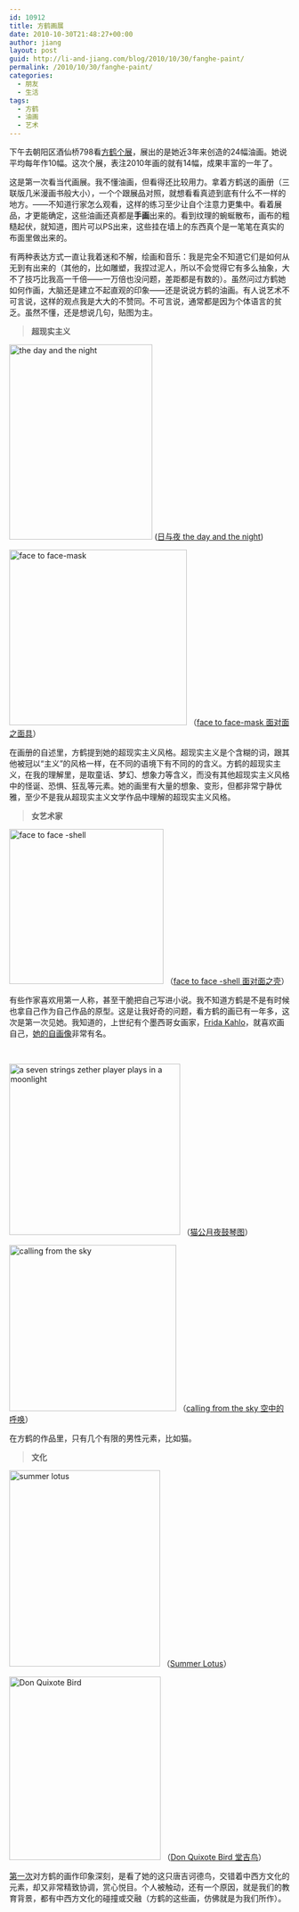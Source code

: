 ```yaml
---
id: 10912
title: 方鹤画展
date: 2010-10-30T21:48:27+00:00
author: jiang
layout: post
guid: http://li-and-jiang.com/blog/2010/10/30/fanghe-paint/
permalink: /2010/10/30/fanghe-paint/
categories:
  - 朋友
  - 生活
tags:
  - 方鹤
  - 油画
  - 艺术
---
```

下午去朝阳区酒仙桥798看[方鹤个展](http://li-and-jiang.com/blog/2010/10/13/fanghe/)，展出的是她近3年来创造的24幅油画。她说平均每年作10幅。这次个展，表注2010年画的就有14幅，成果丰富的一年了。

这是第一次看当代画展。我不懂油画，但看得还比较用力。拿着方鹤送的画册（三联版几米漫画书般大小），一个个跟展品对照，就想看看真迹到底有什么不一样的地方。——不知道行家怎么观看，这样的练习至少让自个注意力更集中。看着展品，才更能确定，这些油画还真都是**手画**出来的。看到纹理的蜿蜒散布，画布的粗糙起伏，就知道，图片可以PS出来，这些挂在墙上的东西真个是一笔笔在真实的布面里做出来的。

有两种表达方式一直让我着迷和不解，绘画和音乐：我是完全不知道它们是如何从无到有出来的（其他的，比如雕塑，我捏过泥人，所以不会觉得它有多么抽象，大不了技巧比我高一千倍——一万倍也没问题，差距都是有数的）。虽然问过方鹤她如何作画，大脑还是建立不起直观的印象——还是说说方鹤的油画。有人说艺术不可言说，这样的观点我是大大的不赞同。不可言说，通常都是因为个体语言的贫乏。虽然不懂，还是想说几句，贴图为主。

> **超现实主义**

[<img style="border-right-width: 0px; display: inline; border-top-width: 0px; border-bottom-width: 0px; border-left-width: 0px" title="the day and the night" border="0" alt="the day and the night" src="http://li-and-jiang.com/blog/wp-content/uploads/2010/10/thedayandthenight-thumb.jpg" width="257" height="350" />](http://li-and-jiang.com/blog/wp-content/uploads/2010/10/thedayandthenight.jpg) ([日与夜 the day and the night](http://www.douban.com/photos/photo/335118893/))

[<img style="border-bottom: 0px; border-left: 0px; display: inline; border-top: 0px; border-right: 0px" title="face to face-mask" border="0" alt="face to face-mask" src="http://li-and-jiang.com/blog/wp-content/uploads/2010/10/facetofacemask-thumb.jpg" width="319" height="315" />](http://li-and-jiang.com/blog/wp-content/uploads/2010/10/facetofacemask.jpg) （[face to face-mask 面对面之面具](http://www.douban.com/photos/photo/335118880/)）

在画册的自述里，方鹤提到她的超现实主义风格。超现实主义是个含糊的词，跟其他被冠以“主义”的风格一样，在不同的语境下有不同的的含义。方鹤的超现实主义，在我的理解里，是取童话、梦幻、想象力等含义，而没有其他超现实主义风格中的怪诞、恐惧、狂乱等元素。她的画里有大量的想象、变形，但都非常宁静优雅，至少不是我从超现实主义文学作品中理解的超现实主义风格。

> **女艺术家**

[<img style="border-bottom: 0px; border-left: 0px; display: inline; border-top: 0px; border-right: 0px" title="face to face -shell" border="0" alt="face to face -shell" src="http://li-and-jiang.com/blog/wp-content/uploads/2010/10/facetofaceshell-thumb.jpg" width="277" height="278" />](http://li-and-jiang.com/blog/wp-content/uploads/2010/10/facetofaceshell.jpg) （[face to face -shell 面对面之壳](http://www.douban.com/photos/photo/335118811/)）

有些作家喜欢用第一人称，甚至干脆把自己写进小说。我不知道方鹤是不是有时候也拿自己作为自己作品的原型。这是让我好奇的问题，看方鹤的画已有一年多，这次是第一次见她。我知道的，上世纪有个墨西哥女画家，[Frida Kahlo](http://en.wikipedia.org/wiki/Frida_Kahlo)，就喜欢画自己，[她的自画像](http://www.fridakahlo.com/art.shtml)非常有名。

&#160;

[<img style="border-bottom: 0px; border-left: 0px; display: inline; border-top: 0px; border-right: 0px" title="a seven strings zether player plays in a moonlight" border="0" alt="a seven strings zether player plays in a moonlight" src="http://li-and-jiang.com/blog/wp-content/uploads/2010/10/asevenstringszetherplayerplaysinamoonlight-thumb.jpg" width="307" height="307" />](http://li-and-jiang.com/blog/wp-content/uploads/2010/10/asevenstringszetherplayerplaysinamoonlight.jpg) （[猫公月夜鼓琴图](http://www.douban.com/photos/photo/577787608/)）

[<img style="border-bottom: 0px; border-left: 0px; display: inline; border-top: 0px; border-right: 0px" title="calling from the sky" border="0" alt="calling from the sky" src="http://li-and-jiang.com/blog/wp-content/uploads/2010/10/callingfromthesky-thumb.jpg" width="300" height="298" />](http://li-and-jiang.com/blog/wp-content/uploads/2010/10/callingfromthesky.jpg) （[calling from the sky 空中的呼唤](http://www.douban.com/photos/photo/335118790/)）

在方鹤的作品里，只有几个有限的男性元素，比如猫。

> **文化**

[<img style="border-bottom: 0px; border-left: 0px; display: inline; border-top: 0px; border-right: 0px" title="summer lotus" border="0" alt="summer lotus" src="http://li-and-jiang.com/blog/wp-content/uploads/2010/10/summerlotus-thumb.jpg" width="271" height="352" />](http://li-and-jiang.com/blog/wp-content/uploads/2010/10/summerlotus.jpg) （[Summer Lotus](http://blog.artintern.net/blogs/picture/fanghe/22384/5)）

[<img style="border-bottom: 0px; border-left: 0px; display: inline; border-top: 0px; border-right: 0px" title="Don Quixote Bird" border="0" alt="Don Quixote Bird" src="http://li-and-jiang.com/blog/wp-content/uploads/2010/10/donquixotebird-thumb.jpg" width="272" height="329" />](http://li-and-jiang.com/blog/wp-content/uploads/2010/10/donquixotebird.jpg) （[Don Quixote Bird 堂吉鸟](http://www.douban.com/photos/photo/335292597/)）

[第一次](http://li-and-jiang.com/blog/2009/10/27/don-quixote-bird/)对方鹤的画作印象深刻，是看了她的这只唐吉诃德鸟，交错着中西方文化的元素，却又非常精致协调，赏心悦目。个人被触动，还有一个原因，就是我们的教育背景，都有中西方文化的碰撞或交融（方鹤的这些画，仿佛就是为我们所作）。